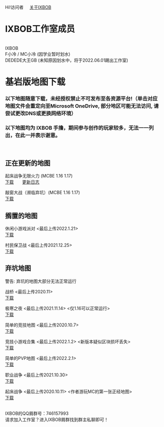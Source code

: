 


Hi!访问者 &nbsp; &nbsp; <a href="http://ixbob.github.io/about/aboutIXBOB.html">关于IXBOB</a>

# IXBOB工作室成员

<br/>IXBOB
<br/>F小冷 / MC小冷 (因学业暂时划水)
<br/>DEDEDE大王GB (未知原因划水中，将于2022.06.01踢出工作室)

# 基岩版地图下载

### 以下地图随意下载，未经授权禁止不可发布至各资源平台!（单击对应地图文件会重定向至Microsoft OneDrive, 部分地区可能无法访问, 请尝试更改DNS或更换网络环境）
### 以下地图均为 IXBOB 手撸，期间参与创作的玩家较多，无法一一列出，在此一并表示谢意。

<br/>

## 正在更新的地图

起床战争无限火力 (MCBE 1.16 1.17)
<br/><a href="http://ixbob.github.io/download/download1.html" target="_blank">下载</a> &nbsp; &nbsp; &nbsp; <a href="http://ixbob.github.io/changelog/map1.html">更新日志</a>
<br/>

敲窗大战（濒临弃坑）(MCBE 1.16 1.17)
<br/><a href="http://ixbob.github.io/download/download2.html" target="_blank">下载</a>
<br/>

## 搁置的地图

休闲小游戏派对 <最后上传2022.1.21>
<br/><a href="http://ixbob.github.io/download/download3.html" target="_blank">下载</a>
<br/>

村民保卫战 <最后上传2021.12.25>
<br/><a href="http://ixbob.github.io/download/download4.html" target="_blank">下载</a>
<br/>

## 弃坑地图
警告:  弃坑的地图大部分无法正常运行

战桥 <最后上传2020.11>
<br/><a href="http://ixbob.github.io/download/download5.html" target="_blank">下载</a>
<br/>

极寒之夜 <最后上传2021.11.14> <仅1.16可以正常运行>
<br/><a href="http://ixbob.github.io/download/download6.html" target="_blank">下载</a>
<br/>

简单的竞技地图 <最后上传2020.10.7>
<br/><a href="http://ixbob.github.io/download/download7.html" target="_blank">下载</a>
<br/>

竞技小游戏合集 <最后上传2022.1.2> <新版本疑似区块损坏丢失>
<br/><a href="http://ixbob.github.io/download/download8.html" target="_blank">下载</a>
<br/>

简单的PVP地图 <最后上传2022.2.1>
<br/><a href="http://ixbob.github.io/download/download9.html" target="_blank">下载</a>
<br/>

职业战争 <最后上传2021.10.30>
<br/><a href="http://ixbob.github.io/download/download10.html" target="_blank">下载</a>
<br/>

起床战争 <最后上传2020.10.11> <作者游玩MC的第一张正经地图>
<br/><a href="http://ixbob.github.io/download/download11.html" target="_blank">下载</a>
<br/>


<br/>IXBOB的QQ屑群号：746157993
<br/>请求加入工作室？进入IXBOB屑群找到群主私聊即可！
